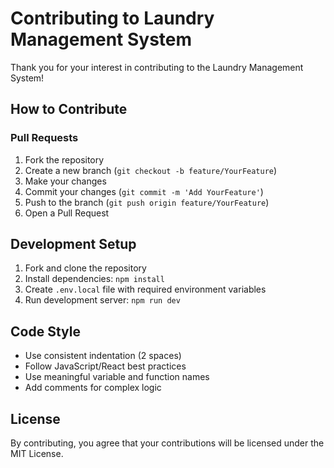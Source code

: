 # Contributing to Laundry Management System

Thank you for your interest in contributing to the Laundry Management System!

## How to Contribute

### Pull Requests

1. Fork the repository
2. Create a new branch (`git checkout -b feature/YourFeature`)
3. Make your changes
4. Commit your changes (`git commit -m 'Add YourFeature'`)
5. Push to the branch (`git push origin feature/YourFeature`)
6. Open a Pull Request

## Development Setup

1. Fork and clone the repository
2. Install dependencies: `npm install`
3. Create `.env.local` file with required environment variables
4. Run development server: `npm run dev`

## Code Style

- Use consistent indentation (2 spaces)
- Follow JavaScript/React best practices
- Use meaningful variable and function names
- Add comments for complex logic

## License

By contributing, you agree that your contributions will be licensed under the MIT License.

